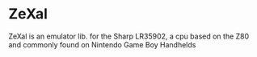 # ZeXal
ZeXal is an emulator lib. for the Sharp LR35902, a cpu based on the Z80 and commonly found on Nintendo Game Boy Handhelds
